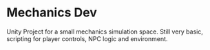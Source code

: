 # Mechanics Dev
Unity Project for a small mechanics simulation space. Still very basic, scripting for player controls, NPC logic
and environment. 
